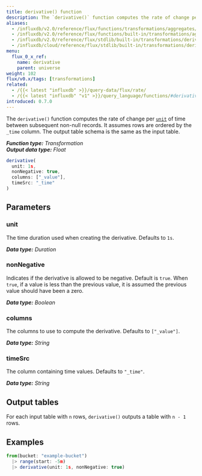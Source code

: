 ```yaml
---
title: derivative() function
description: The `derivative()` function computes the rate of change per unit of time between subsequent non-null records.
aliases:
  - /influxdb/v2.0/reference/flux/functions/transformations/aggregates/derivative
  - /influxdb/v2.0/reference/flux/functions/built-in/transformations/aggregates/derivative/
  - /influxdb/v2.0/reference/flux/stdlib/built-in/transformations/derivative/
  - /influxdb/cloud/reference/flux/stdlib/built-in/transformations/derivative/
menu:
  flux_0_x_ref:
    name: derivative
    parent: universe
weight: 102
flux/v0.x/tags: [transformations]
related:
  - /{{< latest "influxdb" >}}/query-data/flux/rate/
  - /{{< latest "influxdb" "v1" >}}/query_language/functions/#derivative, InfluxQL – DERIVATIVE()
introduced: 0.7.0
---
```


The `derivative()` function computes the rate of change per [`unit`](#unit) of time between subsequent non-null records.
It assumes rows are ordered by the `_time` column.
The output table schema is the same as the input table.

_**Function type:** Transformation_  
_**Output data type:** Float_

```js
derivative(
  unit: 1s,
  nonNegative: true,
  columns: ["_value"],
  timeSrc: "_time"
)
```

## Parameters

### unit
The time duration used when creating the derivative.
Defaults to `1s`.

_**Data type:** Duration_

### nonNegative
Indicates if the derivative is allowed to be negative. Default is `true`.
When `true`, if a value is less than the previous value, it is assumed the
previous value should have been a zero.

_**Data type:** Boolean_

### columns
The columns to use to compute the derivative.
Defaults to `["_value"]`.

_**Data type:** String_

### timeSrc
The column containing time values.
Defaults to `"_time"`.

_**Data type:** String_

## Output tables
For each input table with `n` rows, `derivative()` outputs a table with `n - 1` rows.

## Examples
```js
from(bucket: "example-bucket")
  |> range(start: -5m)
  |> derivative(unit: 1s, nonNegative: true)
```
